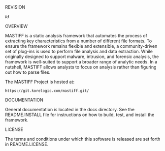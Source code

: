 
REVISION

  $Id$

OVERVIEW

  MASTIFF is a static analysis framework that automates the process of
  extracting key characteristics from a number of different file
  formats.  To ensure the framework remains flexible and extensible, a
  community-driven set of plug-ins is used to perform file analysis
  and data extraction.  While originally designed to support malware,
  intrusion, and forensic analysis, the framework is well-suited to
  support a broader range of analytic needs.  In a nutshell, MASTIFF
  allows analysts to focus on analysis rather than figuring out how to
  parse files.

  The MASTIFF Project is hosted at:

    https://git.korelogic.com/mastiff.git/

DOCUMENTATION

  General documentation is located in the docs directory.  See the
  README.INSTALL file for instructions on how to build, test, and
  install the framework.

LICENSE

  The terms and conditions under which this software is released are
  set forth in README.LICENSE.


